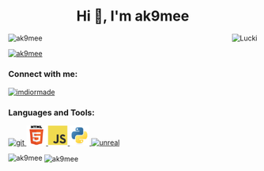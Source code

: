 <h1 align="center">Hi 👋, I'm ak9mee</h1>
<img align="right" alt="Lucki" width "400" src="https://user-images.githubusercontent.com/112445400/236647204-c9c74c99-cf23-4728-98aa-37814476f144.gif">


<p align="left"> <img src="https://komarev.com/ghpvc/?username=ak9mee&label=Profile%20views&color=0e75b6&style=flat" alt="ak9mee" /> </p>

<p align="left"> <a href="https://github.com/ryo-ma/github-profile-trophy"><img src="https://github-profile-trophy.vercel.app/?username=ak9mee" alt="ak9mee" /></a> </p>

<h3 align="left">Connect with me:</h3>
<p align="left">
<a href="https://instagram.com/imdiormade" target="blank"><img align="center" src="https://raw.githubusercontent.com/rahuldkjain/github-profile-readme-generator/master/src/images/icons/Social/instagram.svg" alt="imdiormade" height="30" width="40" /></a>
</p>

<h3 align="left">Languages and Tools:</h3>
<p align="left"> <a href="https://git-scm.com/" target="_blank" rel="noreferrer"> <img src="https://www.vectorlogo.zone/logos/git-scm/git-scm-icon.svg" alt="git" width="40" height="40"/> </a> <a href="https://www.w3.org/html/" target="_blank" rel="noreferrer"> <img src="https://raw.githubusercontent.com/devicons/devicon/master/icons/html5/html5-original-wordmark.svg" alt="html5" width="40" height="40"/> </a> <a href="https://developer.mozilla.org/en-US/docs/Web/JavaScript" target="_blank" rel="noreferrer"> <img src="https://raw.githubusercontent.com/devicons/devicon/master/icons/javascript/javascript-original.svg" alt="javascript" width="40" height="40"/> </a> <a href="https://www.python.org" target="_blank" rel="noreferrer"> <img src="https://raw.githubusercontent.com/devicons/devicon/master/icons/python/python-original.svg" alt="python" width="40" height="40"/> </a> <a href="https://unrealengine.com/" target="_blank" rel="noreferrer"> <img src="https://raw.githubusercontent.com/kenangundogan/fontisto/036b7eca71aab1bef8e6a0518f7329f13ed62f6b/icons/svg/brand/unreal-engine.svg" alt="unreal" width="40" height="40"/> </a> </p>

<p><img align="left" src="https://github-readme-stats.vercel.app/api/top-langs?username=ak9mee&show_icons=true&locale=en&layout=compact" alt="ak9mee" /></p>

<p>&nbsp;<img align="center" src="https://github-readme-stats.vercel.app/api?username=ak9mee&show_icons=true&locale=en" alt="ak9mee" /></p>
